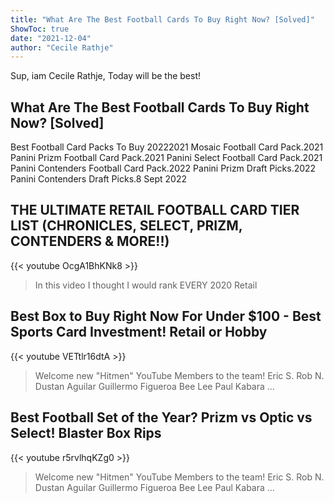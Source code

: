 ```yaml
---
title: "What Are The Best Football Cards To Buy Right Now? [Solved]"
ShowToc: true 
date: "2021-12-04"
author: "Cecile Rathje" 
---
```


Sup, iam Cecile Rathje, Today will be the best!
## What Are The Best Football Cards To Buy Right Now? [Solved]
Best Football Card Packs To Buy 20222021 Mosaic Football Card Pack.2021 Panini Prizm Football Card Pack.2021 Panini Select Football Card Pack.2021 Panini Contenders Football Card Pack.2022 Panini Prizm Draft Picks.2022 Panini Contenders Draft Picks.8 Sept 2022

## THE ULTIMATE RETAIL FOOTBALL CARD TIER LIST (CHRONICLES, SELECT, PRIZM, CONTENDERS & MORE!!)
{{< youtube OcgA1BhKNk8 >}}
>In this video I thought I would rank EVERY 2020 Retail 

## Best Box to Buy Right Now For Under $100 - Best Sports Card Investment! Retail or Hobby
{{< youtube VETtlr16dtA >}}
>Welcome new "Hitmen" YouTube Members to the team! Eric S. Rob N. Dustan Aguilar Guillermo Figueroa Bee Lee Paul Kabara ...

## Best Football Set of the Year? Prizm vs Optic vs Select! Blaster Box Rips
{{< youtube r5rvlhqKZg0 >}}
>Welcome new "Hitmen" YouTube Members to the team! Eric S. Rob N. Dustan Aguilar Guillermo Figueroa Bee Lee Paul Kabara ...

